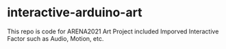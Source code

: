 # interactive-arduino-art
This repo is code for ARENA2021 Art Project included Imporved  Interactive Factor such as Audio, Motion, etc.
